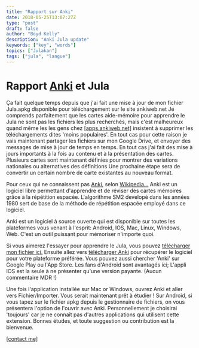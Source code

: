```yaml
---
title: "Rapport sur Anki"
date: 2018-05-25T13:07:27Z
type: "post"
draft: false
author: "Boyd Kelly"
description: "Anki Jula update"
keywords: ["key", "words"]
topics: ["Julakan"]
tags: ["jula", "langue"]
---
```


# Rapport [Anki](http://apps.ankiweb.net) et Jula

Ça fait quelque temps depuis que j'ai fait une mise à jour de mon fichier Jula.apkg disponible pour téléchargement sur le site ankiweb.net Je comprends parfaitement que les cartes aide-mémoire pour apprendre le Jula ne sont pas les fichiers les plus recherchés, mais c'est malheureux quand même les les gens chez [[apps.ankiweb.net]](ankiweb.net) insistent à supprimer les téléchargements dites 'moins populaires'. En tout cas pour cette raison je vais maintenant partager les fichiers sur mon Google Drive, et envoyer des messages de mise à jour de temps en temps. En tout cas j'ai fait des mise à jours importants à la fois au contenu et à la présentation des cartes. Plusieurs cartes sont maintenant définies pour montrer des variations nationales ou alternatives des définitions Une prochaine étape sera de convertir un certain nombre de carte existantes au nouveau format. 

Pour ceux qui ne connaissent pas [Anki](http://apps.ankiweb.net), selon [Wikipedia...](http://fr.wikipedia.org) Anki est un logiciel libre permettant d'apprendre et de réviser des cartes mémoires grâce à la répétition espacée. L'algorithme SM2 developé dans les années 1980 sert de base de la méthode de répétition espacée employé dans ce logiciel.

Anki est un logiciel à source ouverte qui est disponible sur toutes les plateformes vous venant à l'esprit: Android, IOS, Mac, Linux, Windows, Web. C'est un outil puissant pour mémoriser n'importe quoi.

Si vous aimerez l'essayer pour apprendre le Jula, vous pouvez [télécharger mon fichier ici.](http://bit.ly/2sb0jMw) Ensuite allez vers [télécharger Anki](https://apps.ankiweb.net/#download) pour récupérer le logiciel pour votre plateforme préférée. Vous pouvez aussi chercher 'Anki' sur Google Play ou l'App Store. Les fans d'Android sont avantagés ici; L'appli IOS est la seule à ne présenter qu'une version payante. (Aucun commentaire MDR !)

Une fois l'application installée sur Mac or Windows, ouvrez Anki et aller vers Fichier/Importer. Vous serait maintenant prêt à étudier ! Sur Android, si vous tapez sur le fichier apkg depuis le gestionnaire de fichiers, on vous présentera l'option de l'ouvrir avec Anki. Personnellement je choisirai 'toujours' car je ne connaît pas d'autres applications qui utilisent cette extension. Bonnes études, et toute suggestion ou contribution est la bienvenue.

[[contact me]](/fr/contact)

